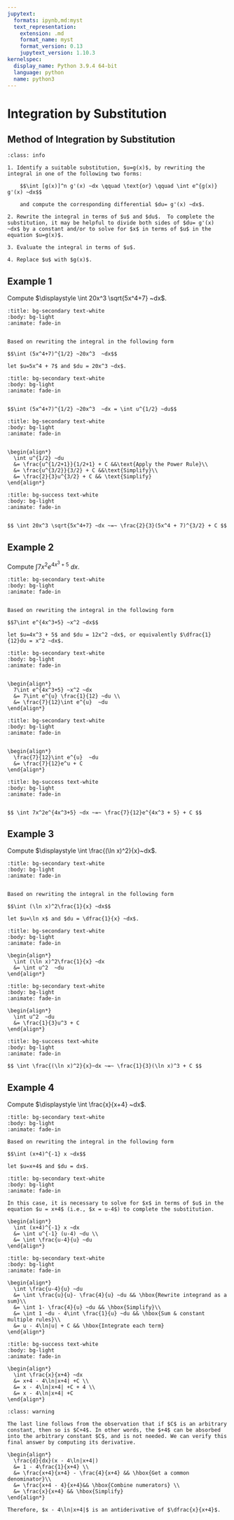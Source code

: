 ```yaml
---
jupytext:
  formats: ipynb,md:myst
  text_representation:
    extension: .md
    format_name: myst
    format_version: 0.13
    jupytext_version: 1.10.3
kernelspec:
  display_name: Python 3.9.4 64-bit
  language: python
  name: python3
---
```

# Integration by Substitution

## Method of Integration by Substitution

```{admonition} Method of Integration by Substitution
:class: info

1. Identify a suitable substitution, $u=g(x)$, by rewriting the integral in one of the following two forms:

    $$\int [g(x)]^n g'(x) ~dx \qquad \text{or} \qquad \int e^{g(x)} g'(x) ~dx$$

    and compute the corresponding differential $du= g'(x) ~dx$.

2. Rewrite the integral in terms of $u$ and $du$.  To complete the substitution, it may be helpful to divide both sides of $du= g'(x) ~dx$ by a constant and/or to solve for $x$ in terms of $u$ in the equation $u=g(x)$.

3. Evaluate the integral in terms of $u$.

4. Replace $u$ with $g(x)$.
```


## Example 1

Compute $\displaystyle \int 20x^3 \sqrt{5x^4+7} ~dx$.

```{dropdown} **Step 1:** Identify a suitable substitution.
:title: bg-secondary text-white
:body: bg-light
:animate: fade-in


Based on rewriting the integral in the following form

$$\int (5x^4+7)^{1/2} ~20x^3  ~dx$$

let $u=5x^4 + 7$ and $du = 20x^3 ~dx$.
```

```{dropdown} **Step 2:** Rewrite the integral in terms of $u$ and $du$.
:title: bg-secondary text-white
:body: bg-light
:animate: fade-in


$$\int (5x^4+7)^{1/2} ~20x^3  ~dx = \int u^{1/2} ~du$$
```

```{dropdown} **Step 3:** Evaluate the integral in terms of $u$.
:title: bg-secondary text-white
:body: bg-light
:animate: fade-in


\begin{align*}
  \int u^{1/2} ~du
  &= \frac{u^{1/2+1}}{1/2+1} + C &&\text{Apply the Power Rule}\\
  &= \frac{u^{3/2}}{3/2} + C &&\text{Simplify}\\
  &= \frac{2}{3}u^{3/2} + C && \text{Simplify}
\end{align*}
```

```{dropdown} **Step 4:** Replace $u$ with $5x^4 + 7$.
:title: bg-success text-white
:body: bg-light
:animate: fade-in


$$ \int 20x^3 \sqrt{5x^4+7} ~dx ~=~ \frac{2}{3}(5x^4 + 7)^{3/2} + C $$
```

## Example 2

Compute $\displaystyle \int 7x^2e^{4x^3+5} ~dx$.

```{dropdown} **Step 1:** Identify a suitable substitution.
:title: bg-secondary text-white
:body: bg-light
:animate: fade-in


Based on rewriting the integral in the following form

$$7\int e^{4x^3+5} ~x^2 ~dx$$

let $u=4x^3 + 5$ and $du = 12x^2 ~dx$, or equivalently $\dfrac{1}{12}du = x^2 ~dx$.
```

```{dropdown} **Step 2:** Rewrite the integral in terms of $u$ and $du$.
:title: bg-secondary text-white
:body: bg-light
:animate: fade-in


\begin{align*}
  7\int e^{4x^3+5} ~x^2 ~dx
  &= 7\int e^{u} \frac{1}{12} ~du \\
  &= \frac{7}{12}\int e^{u}  ~du 
\end{align*}
```

```{dropdown} **Step 3:** Evaluate the integral in terms of $u$.
:title: bg-secondary text-white
:body: bg-light
:animate: fade-in


\begin{align*}
  \frac{7}{12}\int e^{u}  ~du
  &= \frac{7}{12}e^u + C 
\end{align*}
```

```{dropdown} **Step 4:** Replace $u$ with $4x^3 + 5$.
:title: bg-success text-white
:body: bg-light
:animate: fade-in


$$ \int 7x^2e^{4x^3+5} ~dx ~=~ \frac{7}{12}e^{4x^3 + 5} + C $$
```

## Example 3

Compute $\displaystyle \int \frac{(\ln x)^2}{x}~dx$.

```{dropdown} **Step 1:** Identify a suitable substitution.
:title: bg-secondary text-white
:body: bg-light
:animate: fade-in


Based on rewriting the integral in the following form

$$\int (\ln x)^2\frac{1}{x} ~dx$$

let $u=\ln x$ and $du = \dfrac{1}{x} ~dx$.
```

```{dropdown} **Step 2:** Rewrite the integral in terms of $u$ and $du$.
:title: bg-secondary text-white
:body: bg-light
:animate: fade-in

\begin{align*}
  \int (\ln x)^2\frac{1}{x} ~dx
  &= \int u^2  ~du 
\end{align*}
```

```{dropdown} **Step 3:** Evaluate the integral in terms of $u$.
:title: bg-secondary text-white
:body: bg-light
:animate: fade-in

\begin{align*}
  \int u^2  ~du
  &= \frac{1}{3}u^3 + C
\end{align*}
```

```{dropdown} **Step 4:** Replace $u$ with $\ln x$.
:title: bg-success text-white
:body: bg-light
:animate: fade-in

$$ \int \frac{(\ln x)^2}{x}~dx ~=~ \frac{1}{3}(\ln x)^3 + C $$
```

## Example 4

Compute $\displaystyle \int \frac{x}{x+4} ~dx$.

```{dropdown} **Step 1:** Identify a suitable substitution.
:title: bg-secondary text-white
:body: bg-light
:animate: fade-in

Based on rewriting the integral in the following form

$$\int (x+4)^{-1} x ~dx$$

let $u=x+4$ and $du = dx$.
```

```{dropdown} **Step 2:** Rewrite the integral in terms of $u$ and $du$.
:title: bg-secondary text-white
:body: bg-light
:animate: fade-in

In this case, it is necessary to solve for $x$ in terms of $u$ in the equation $u = x+4$ (i.e., $x = u-4$) to complete the substitution.

\begin{align*}
  \int (x+4)^{-1} x ~dx
  &= \int u^{-1} (u-4) ~du \\
  &= \int \frac{u-4}{u} ~du 
\end{align*}
```

```{dropdown} **Step 3:** Evaluate the integral in terms of $u$.
:title: bg-secondary text-white
:body: bg-light
:animate: fade-in

\begin{align*}
  \int \frac{u-4}{u} ~du 
  &= \int \frac{u}{u}- \frac{4}{u} ~du && \hbox{Rewrite integrand as a sum}\\
  &= \int 1- \frac{4}{u} ~du && \hbox{Simplify}\\
  &= \int 1 ~du - 4\int \frac{1}{u} ~du && \hbox{Sum & constant multiple rules}\\
  &= u - 4\ln|u| + C && \hbox{Integrate each term}
\end{align*}
```

```{dropdown} **Step 4:** Replace $u$ with $x+4$.
:title: bg-success text-white
:body: bg-light
:animate: fade-in

\begin{align*}
  \int \frac{x}{x+4} ~dx 
  &= x+4 - 4\ln|x+4| +C \\
  &= x - 4\ln|x+4| +C + 4 \\
  &= x - 4\ln|x+4| +C 
\end{align*}
```

```{admonition} Observation
:class: warning

The last line follows from the observation that if $C$ is an arbitrary constant, then so is $C+4$. In other words, the $+4$ can be absorbed into the arbitrary constant $C$, and is not needed. We can verify this final answer by computing its derivative.

\begin{align*}
  \frac{d}{dx}(x - 4\ln|x+4|)
  &= 1 - 4\frac{1}{x+4} \\
  &= \frac{x+4}{x+4} - \frac{4}{x+4} && \hbox{Get a common denominator}\\
  &= \frac{x+4 - 4}{x+4}&& \hbox{Combine numerators} \\
  &= \frac{x}{x+4} && \hbox{Simplify}
\end{align*}

Therefore, $x - 4\ln|x+4|$ is an antiderivative of $\dfrac{x}{x+4}$. 
```